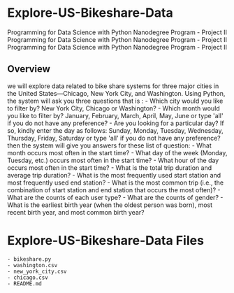 # Explore-US-Bikeshare-Data
Programming for Data Science with Python Nanodegree Program - Project II
Programming for Data Science with Python Nanodegree Program - Project II
Programming for Data Science with Python Nanodegree Program - Project II

## Overview
we will explore data related to bike share systems for three major cities in the United States—Chicago, New York City, and Washington. Using Python, the system will ask you three questions that is :
    - Which city would you like to filter by? New York City, Chicago or Washington?
    - Which month would you like to filter by? January, February, March, April, May, June or type 'all' if you do not have any preference?
    - Are you looking for a particular day? If so, kindly enter the day as follows: Sunday, Monday, Tuesday, Wednesday, Thursday, Friday, Saturday or type 'all' if you do not have any preference?
then the system will give you answers for these list of question:
    - What month occurs most often in the start time?
    - What day of the week (Monday, Tuesday, etc.) occurs most often in the start time? 
    - What hour of the day occurs most often in the start time?
    - What is the total trip duration and average trip duration?
    - What is the most frequently used start station and most frequently used end station?
    - What is the most common trip (i.e., the combination of start station and end station that occurs the most often)?
    - What are the counts of each user type?
    - What are the counts of gender?
    - What is the earliest birth year (when the oldest person was born), most recent birth year, and most common birth year?

# Explore-US-Bikeshare-Data Files
    - bikeshare.py 
    - washington.csv
    - new_york_city.csv
    - chicago.csv
    - README.md 




